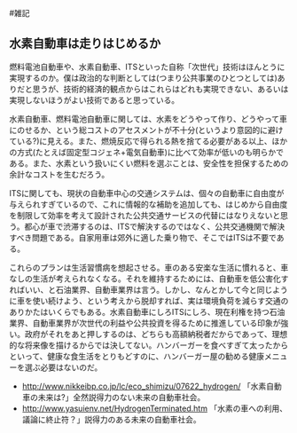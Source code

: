 #雑記
## 水素自動車は走りはじめるか
燃料電池自動車や、水素自動車、ITSといった自称「次世代」技術はほんとうに実現するのか。僕は政治的な判断としては(つまり公共事業のひとつとしては)ありだと思うが、技術的経済的観点からはこれらはどれも実現できない、あるいは実現しないほうがよい技術であると思っている。

水素自動車、燃料電池自動車に関しては、水素をどうやって作り、どうやって車にのせるか、という総コストのアセスメントが不十分(というより意図的に避けている?)に見える。また、燃焼反応で得られる熱を捨てる必要がある以上、ほかの方式(たとえば固定型コジェネ+電気自動車)に比べて効率が低いのも明らかである。また、水素という扱いにくい燃料を選ぶことは、安全性を担保するための余計なコストを生むだろう。

ITSに関しても、現状の自動車中心の交通システムは、個々の自動車に自由度が与えられすぎているので、これに情報的な補助を追加しても、はじめから自由度を制限して効率を考えて設計された公共交通サービスの代替にはなりえないと思う。都心が車で渋滞するのは、ITSで解決するのではなく、公共交通機関で解決すべき問題である。自家用車は郊外に適した乗り物で、そこではITSは不要である。

これらのプランは生活習慣病を想起させる。車のある安楽な生活に慣れると、車なしの生活が考えられなくなる。それを維持するためには、自動車を低公害化すればいい、と石油業界、自動車業界は言う。しかし、なんとかして今と同じように車を使い続けよう、という考えから脱却すれば、実は環境負荷を減らす交通のありかたはいくらでもある。水素自動車にしろITSにしろ、現在利権を持つ石油業界、自動車業界が次世代の利益や公共投資を得るために推進している印象が強い。政府がそれをあと押しするのは、どちらも高額納税者だからであって、理想的な将来像を描けるからでは決してない。ハンバーガーを食べすぎて太ったからといって、健康な食生活をとりもどすのに、ハンバーガー屋の勧める健康メニューを選ぶ必要はないのだ。
* http://www.nikkeibp.co.jp/lc/eco_shimizu/07622_hydrogen/ 「水素自動車の未来は?」全然説得力のない未来の自動車社会。
* http://www.yasuienv.net/HydrogenTerminated.htm 「水素の車への利用、議論に終止符？」説得力のある未来の自動車社会。
<!--  -->

